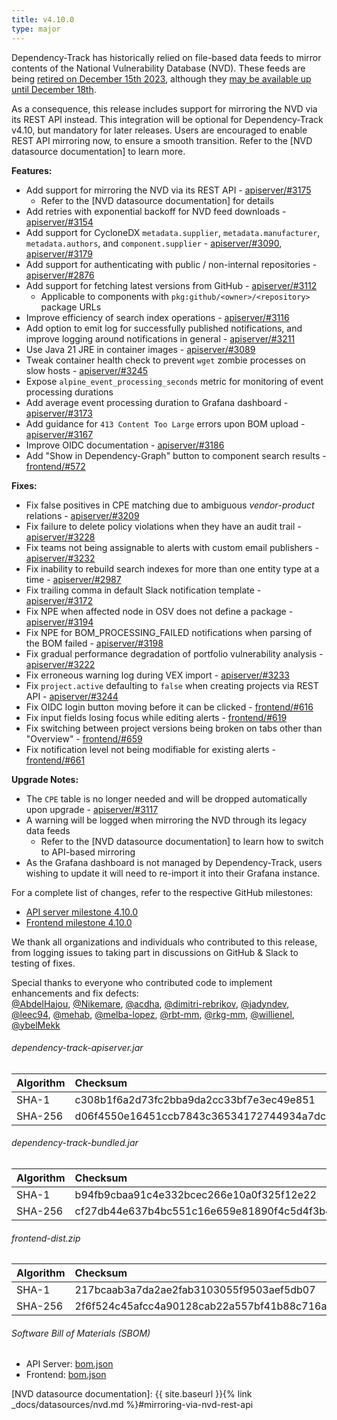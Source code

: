 ```yaml
---
title: v4.10.0
type: major
---
```


Dependency-Track has historically relied on file-based data feeds to mirror contents of the National Vulnerability
Database (NVD). These feeds are being [retired on December 15th 2023](https://nvd.nist.gov/General/News/change-timeline),
although they [may be available up until December 18th](https://groups.google.com/a/list.nist.gov/g/nvd-news/c/a4bDL8nofOk).

As a consequence, this release includes support for mirroring the NVD via its REST API instead. This integration
will be optional for Dependency-Track v4.10, but mandatory for later releases. Users are encouraged to enable
REST API mirroring now, to ensure a smooth transition. Refer to the [NVD datasource documentation] to learn more.

**Features:**

* Add support for mirroring the NVD via its REST API - [apiserver/#3175]
  * Refer to the [NVD datasource documentation] for details
* Add retries with exponential backoff for NVD feed downloads - [apiserver/#3154]
* Add support for CycloneDX `metadata.supplier`, `metadata.manufacturer`, `metadata.authors`, and `component.supplier` - [apiserver/#3090], [apiserver/#3179]
* Add support for authenticating with public / non-internal repositories - [apiserver/#2876]
* Add support for fetching latest versions from GitHub - [apiserver/#3112]
  * Applicable to components with `pkg:github/<owner>/<repository>` package URLs
* Improve efficiency of search index operations - [apiserver/#3116]
* Add option to emit log for successfully published notifications, and improve logging around notifications in general - [apiserver/#3211]
* Use Java 21 JRE in container images - [apiserver/#3089]
* Tweak container health check to prevent `wget` zombie processes on slow hosts - [apiserver/#3245]
* Expose `alpine_event_processing_seconds` metric for monitoring of event processing durations
* Add average event processing duration to Grafana dashboard - [apiserver/#3173]
* Add guidance for `413 Content Too Large` errors upon BOM upload - [apiserver/#3167]
* Improve OIDC documentation - [apiserver/#3186]
* Add "Show in Dependency-Graph" button to component search results - [frontend/#572]

**Fixes:**

* Fix false positives in CPE matching due to ambiguous *vendor*-*product* relations - [apiserver/#3209]
* Fix failure to delete policy violations when they have an audit trail - [apiserver/#3228]
* Fix teams not being assignable to alerts with custom email publishers - [apiserver/#3232]
* Fix inability to rebuild search indexes for more than one entity type at a time - [apiserver/#2987]
* Fix trailing comma in default Slack notification template - [apiserver/#3172]
* Fix NPE when affected node in OSV does not define a package - [apiserver/#3194]
* Fix NPE for BOM_PROCESSING_FAILED notifications when parsing of the BOM failed - [apiserver/#3198]
* Fix gradual performance degradation of portfolio vulnerability analysis - [apiserver/#3222]
* Fix erroneous warning log during VEX import - [apiserver/#3233]
* Fix `project.active` defaulting to `false` when creating projects via REST API - [apiserver/#3244]
* Fix OIDC login button moving before it can be clicked - [frontend/#616]
* Fix input fields losing focus while editing alerts - [frontend/#619]
* Fix switching between project versions being broken on tabs other than "Overview" - [frontend/#659]
* Fix notification level not being modifiable for existing alerts - [frontend/#661]

**Upgrade Notes:**

* The `CPE` table is no longer needed and will be dropped automatically upon upgrade - [apiserver/#3117]
* A warning will be logged when mirroring the NVD through its legacy data feeds
  * Refer to the [NVD datasource documentation] to learn how to switch to API-based mirroring
* As the Grafana dashboard is not managed by Dependency-Track, users wishing to update it will need
  to re-import it into their Grafana instance.

For a complete list of changes, refer to the respective GitHub milestones:

* [API server milestone 4.10.0](https://github.com/DependencyTrack/dependency-track/milestone/25?closed=1)
* [Frontend milestone 4.10.0](https://github.com/DependencyTrack/frontend/milestone/16?closed=1)

We thank all organizations and individuals who contributed to this release, from logging issues to taking part in discussions on GitHub & Slack to testing of fixes.

Special thanks to everyone who contributed code to implement enhancements and fix defects:  
[@AbdelHajou], [@Nikemare], [@acdha], [@dimitri-rebrikov], [@jadyndev], [@leec94], [@mehab], [@melba-lopez], [@rbt-mm], [@rkg-mm], [@willienel], [@ybelMekk]

###### dependency-track-apiserver.jar

| Algorithm | Checksum                                                         |
|:----------|:-----------------------------------------------------------------|
| SHA-1     | c308b1f6a2d73fc2bba9da2cc33bf7e3ec49e851                         |
| SHA-256   | d06f4550e16451ccb7843c36534172744934a7dc69e1d48e970a6eec24e49dc3 |

###### dependency-track-bundled.jar

| Algorithm | Checksum                                                         |
|:----------|:-----------------------------------------------------------------|
| SHA-1     | b94fb9cbaa91c4e332bcec266e10a0f325f12e22                         |
| SHA-256   | cf27db44e637b4bc551c16e659e81890f4c5d4f3b4ea9893ebf1717bff98b999 |

###### frontend-dist.zip

| Algorithm | Checksum                                                         |
|:----------|:-----------------------------------------------------------------|
| SHA-1     | 217bcaab3a7da2ae2fab3103055f9503aef5db07                         |
| SHA-256   | 2f6f524c45afcc4a90128cab22a557bf41b88c716aaf0992eb6bb2239ce1469c |

###### Software Bill of Materials (SBOM)

* API Server: [bom.json](https://github.com/DependencyTrack/dependency-track/releases/download/4.10.0/bom.json)
* Frontend: [bom.json](https://github.com/DependencyTrack/frontend/releases/download/4.10.0/bom.json)

[apiserver/#2876]: https://github.com/DependencyTrack/dependency-track/pull/2876
[apiserver/#2987]: https://github.com/DependencyTrack/dependency-track/issues/2987
[apiserver/#3089]: https://github.com/DependencyTrack/dependency-track/pull/3089
[apiserver/#3090]: https://github.com/DependencyTrack/dependency-track/pull/3090
[apiserver/#3112]: https://github.com/DependencyTrack/dependency-track/pull/3112
[apiserver/#3116]: https://github.com/DependencyTrack/dependency-track/pull/3116
[apiserver/#3117]: https://github.com/DependencyTrack/dependency-track/issues/3117
[apiserver/#3154]: https://github.com/DependencyTrack/dependency-track/pull/3154
[apiserver/#3167]: https://github.com/DependencyTrack/dependency-track/pull/3167
[apiserver/#3172]: https://github.com/DependencyTrack/dependency-track/pull/3172
[apiserver/#3173]: https://github.com/DependencyTrack/dependency-track/pull/3173
[apiserver/#3175]: https://github.com/DependencyTrack/dependency-track/pull/3175
[apiserver/#3179]: https://github.com/DependencyTrack/dependency-track/pull/3179
[apiserver/#3186]: https://github.com/DependencyTrack/dependency-track/pull/3186
[apiserver/#3194]: https://github.com/DependencyTrack/dependency-track/pull/3194
[apiserver/#3198]: https://github.com/DependencyTrack/dependency-track/pull/3198
[apiserver/#3209]: https://github.com/DependencyTrack/dependency-track/pull/3209
[apiserver/#3211]: https://github.com/DependencyTrack/dependency-track/pull/3211
[apiserver/#3222]: https://github.com/DependencyTrack/dependency-track/pull/3222
[apiserver/#3228]: https://github.com/DependencyTrack/dependency-track/pull/3228
[apiserver/#3232]: https://github.com/DependencyTrack/dependency-track/pull/3232
[apiserver/#3233]: https://github.com/DependencyTrack/dependency-track/pull/3233
[apiserver/#3244]: https://github.com/DependencyTrack/dependency-track/pull/3244
[apiserver/#3245]: https://github.com/DependencyTrack/dependency-track/pull/3245

[frontend/#572]: https://github.com/DependencyTrack/frontend/pull/572
[frontend/#616]: https://github.com/DependencyTrack/frontend/pull/616
[frontend/#619]: https://github.com/DependencyTrack/frontend/pull/619
[frontend/#659]: https://github.com/DependencyTrack/frontend/pull/659
[frontend/#661]: https://github.com/DependencyTrack/frontend/pull/661

[NVD datasource documentation]: {{ site.baseurl }}{% link _docs/datasources/nvd.md %}#mirroring-via-nvd-rest-api

[@AbdelHajou]: https://github.com/AbdelHajou
[@Nikemare]: https://github.com/Nikemare
[@acdha]: https://github.com/acdha
[@dimitri-rebrikov]: https://github.com/dimitri-rebrikov
[@jadyndev]: https://github.com/jadyndev
[@leec94]: https://github.com/leec94
[@mehab]: https://github.com/mehab
[@melba-lopez]: https://github.com/melba-lopez
[@rbt-mm]: https://github.com/rbt-mm
[@rkg-mm]: https://github.com/rkg-mm
[@willienel]: https://github.com/willienel
[@ybelMekk]: https://github.com/ybelMekk
